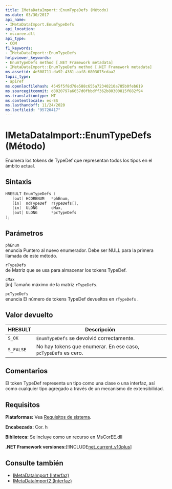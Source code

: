 ```yaml
---
title: IMetaDataImport::EnumTypeDefs (Método)
ms.date: 03/30/2017
api_name:
- IMetaDataImport.EnumTypeDefs
api_location:
- mscoree.dll
api_type:
- COM
f1_keywords:
- IMetaDataImport::EnumTypeDefs
helpviewer_keywords:
- EnumTypeDefs method [.NET Framework metadata]
- IMetaDataImport::EnumTypeDefs method [.NET Framework metadata]
ms.assetid: 4e508711-da92-4381-aaf8-6803075cdaa2
topic_type:
- apiref
ms.openlocfilehash: 4545f5f8d78e588c655a72340210a785b0feb619
ms.sourcegitcommit: d8020797a6657d0fbbdff362b80300815f682f94
ms.translationtype: MT
ms.contentlocale: es-ES
ms.lasthandoff: 11/24/2020
ms.locfileid: "95720417"
---
```

# <a name="imetadataimportenumtypedefs-method"></a>IMetaDataImport::EnumTypeDefs (Método)

Enumera los tokens de TypeDef que representan todos los tipos en el ámbito actual.  
  
## <a name="syntax"></a>Sintaxis  
  
```cpp  
HRESULT EnumTypeDefs (  
   [out] HCORENUM   *phEnum,
   [in]  mdTypeDef  rTypeDefs[],  
   [in]  ULONG      cMax,
   [out] ULONG      *pcTypeDefs  
);  
```  
  
## <a name="parameters"></a>Parámetros  

 `phEnum`  
 enuncia Puntero al nuevo enumerador. Debe ser NULL para la primera llamada de este método.  
  
 `rTypeDefs`  
 de Matriz que se usa para almacenar los tokens TypeDef.  
  
 `cMax`  
 [in] Tamaño máximo de la matriz `rTypeDefs`.  
  
 `pcTypeDefs`  
 enuncia El número de tokens TypeDef devueltos en `rTypeDefs` .  
  
## <a name="return-value"></a>Valor devuelto  
  
|HRESULT|Descripción|  
|-------------|-----------------|  
|`S_OK`|`EnumTypeDefs` se devolvió correctamente.|  
|`S_FALSE`|No hay tokens que enumerar. En ese caso, `pcTypeDefs` es cero.|  
  
## <a name="remarks"></a>Comentarios  

 El token TypeDef representa un tipo como una clase o una interfaz, así como cualquier tipo agregado a través de un mecanismo de extensibilidad.  
  
## <a name="requirements"></a>Requisitos  

 **Plataformas:** Vea [Requisitos de sistema](../../get-started/system-requirements.md).  
  
 **Encabezado:** Cor. h  
  
 **Biblioteca:** Se incluye como un recurso en MsCorEE.dll  
  
 **.NET Framework versiones:**[!INCLUDE[net_current_v10plus](../../../../includes/net-current-v10plus-md.md)]  
  
## <a name="see-also"></a>Consulte también

- [IMetaDataImport (Interfaz)](imetadataimport-interface.md)
- [IMetaDataImport2 (Interfaz)](imetadataimport2-interface.md)
